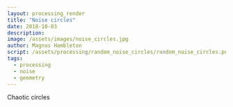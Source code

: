 ```yaml
---
layout: processing_render
title: "Noise circles"
date: 2018-10-03
description: 
image: /assets/images/noise_circles.jpg
author: Magnus Hambleton
script: /assets/processing/random_noise_circles/random_noise_circles.pde
tags: 
  - processing
  - noise
  - geometry
---
```

Chaotic circles

